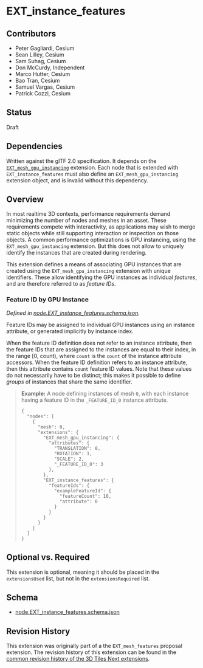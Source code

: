 # EXT_instance_features

## Contributors

* Peter Gagliardi, Cesium
* Sean Lilley, Cesium
* Sam Suhag, Cesium
* Don McCurdy, Independent
* Marco Hutter, Cesium
* Bao Tran, Cesium
* Samuel Vargas, Cesium
* Patrick Cozzi, Cesium

## Status

Draft

## Dependencies

Written against the glTF 2.0 specification. It depends on the [`EXT_mesh_gpu_instancing`](../EXT_mesh_gpu_instancing) extension. Each node that is extended with `EXT_instance_features` must also define an `EXT_mesh_gpu_instancing` extension object, and is invalid without this dependency.

## Overview

In most realtime 3D contexts, performance requirements demand minimizing the number of nodes and meshes in an asset. These requirements compete with interactivity, as applications may wish to merge static objects while still supporting interaction or inspection on those objects. A common performance optimizations is GPU instancing, using the `EXT_mesh_gpu_instancing` extension. But this does not allow to uniquely identify the instances that are created during rendering. 

This extension defines a means of associating GPU instances that are created using the `EXT_mesh_gpu_instancing` extension with unique identifiers. These allow identifying the GPU instances as individual _features_, and are therefore referred to as _feature IDs_. 

### Feature ID by GPU Instance

*Defined in [node.EXT_instance_features.schema.json](./schema/node.EXT_instance_features.schema.json).*

Feature IDs may be assigned to individual GPU instances using an instance attribute, or generated implicitly by instance index.

When the feature ID definition does not refer to an instance attribute, then the feature IDs that are assigned to the instances are equal to their index, in the range [0, count), where `count` is the `count` of the instance attribute accessors. When the feature ID definition refers to an instance attribute, then this attribute contains `count` feature ID values. Note that these values do not necessarily have to be distinct; this makes it possible to define _groups_ of instances that share the same identifier. 

> **Example:** A node defining instances of mesh `0`, with each instance having a feature ID in the `_FEATURE_ID_0` instance attribute.
>
> ```jsonc
> {
>   "nodes": [
>     {
>       "mesh": 0,
>       "extensions": {
>         "EXT_mesh_gpu_instancing": {
>           "attributes": {
>             "TRANSLATION": 0,
>             "ROTATION": 1,
>             "SCALE": 2,
>             "_FEATURE_ID_0": 3
>           },
>         },
>         "EXT_instance_features": {
>           "featureIds": {
>             "exampleFeatureId": {
>               "featureCount": 10,
>               "attribute": 0
>             }
>           }
>         }
>       }
>     }
>   ]
> }
> ```

## Optional vs. Required

This extension is optional, meaning it should be placed in the `extensionsUsed` list, but not in the `extensionsRequired` list.

## Schema

* [node.EXT_instance_features.schema.json](./schema/node.EXT_instance_features.schema.json)

## Revision History

This extension was originally part of a the `EXT_mesh_features` proposal extension. The revision history of this extension can be found in the [common revision history of the 3D Tiles Next extensions](https://github.com/CesiumGS/3d-tiles/blob/extension-revisions/next/REVISION_HISTORY.md).

